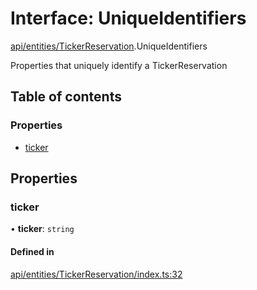 # Interface: UniqueIdentifiers

[api/entities/TickerReservation](../wiki/api.entities.TickerReservation).UniqueIdentifiers

Properties that uniquely identify a TickerReservation

## Table of contents

### Properties

- [ticker](../wiki/api.entities.TickerReservation.UniqueIdentifiers#ticker)

## Properties

### ticker

• **ticker**: `string`

#### Defined in

[api/entities/TickerReservation/index.ts:32](https://github.com/PolymeshAssociation/polymesh-sdk/blob/88db4a91/src/api/entities/TickerReservation/index.ts#L32)
